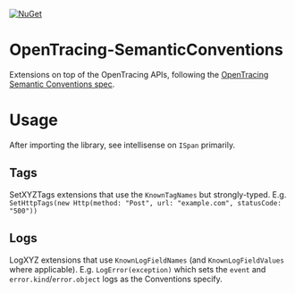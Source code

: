 [![NuGet](https://img.shields.io/nuget/v/OpenTracing.Contrib.SemanticConventions.svg)](https://www.nuget.org/packages/OpenTracing.Contrib.SemanticConventions)

# OpenTracing-SemanticConventions
Extensions on top of the OpenTracing APIs, following the [OpenTracing Semantic Conventions spec](https://github.com/opentracing/specification/blob/master/semantic_conventions.md).

# Usage

After importing the library, see intellisense on `ISpan` primarily.

## Tags
SetXYZTags extensions that use the `KnownTagNames` but strongly-typed. E.g. `SetHttpTags(new Http(method: "Post", url: "example.com", statusCode: "500"))`

## Logs
LogXYZ extensions that use `KnownLogFieldNames` (and `KnownLogFieldValues` where applicable). E.g. `LogError(exception)` which sets the `event` and `error.kind`/`error.object` logs as the Conventions specify.
